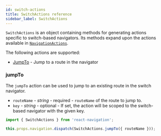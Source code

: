 ```yaml
---
id: switch-actions
title: SwitchActions reference
sidebar_label: SwitchActions
---
```


`SwitchActions` is an object containing methods for generating actions specific to switch-based navigators. Its methods expand upon the actions available in [`NavigationActions`](navigation-actions.html).

The following actions are supported:

- [JumpTo](#jumpto) - Jump to a route in the navigator

### jumpTo

The `jumpTo` action can be used to jump to an existing route in the switch navigator.

- `routeName` - _string_ - required - `routeName` of the route to jump to.
- `key` - _string_ - optional - If set, the action will be scoped to the switch-based navigator with the given key.

```js
import { SwitchActions } from 'react-navigation';

this.props.navigation.dispatch(SwitchActions.jumpTo({ routeName }));
```
